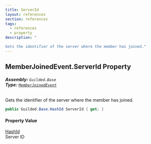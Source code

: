 ```yaml
---
title: ServerId
layout: references
section: references
tags:
  - references
  - property
description: "

Gets the identifier of the server where the member has joined."
---
```


## MemberJoinedEvent.ServerId Property
###### **Assembly:** `Guilded.Base`<br/>**Type:** [`MemberJoinedEvent`](MemberJoinedEvent.md 'Guilded.Base.Events.MemberJoinedEvent')

Gets the identifier of the server where the member has joined.

```csharp
public Guilded.Base.HashId ServerId { get; }
```

#### Property Value
[HashId](HashId.md 'Guilded.Base.HashId')  
Server ID